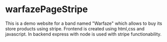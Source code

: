 # warfazePageStripe
This is a demo website for a band named "Warfaze" which allows to buy its store products using stripe.
Frontend is created using html,css and javascript.
In backend express with node is used with stripe functionability.
